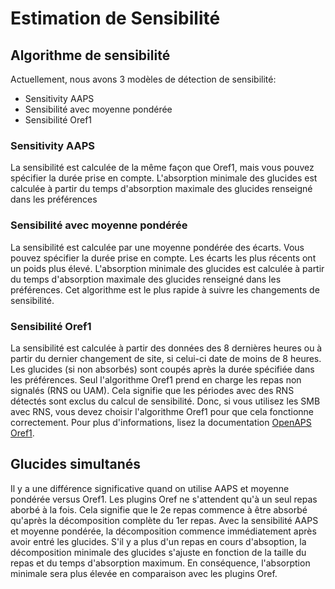 # Estimation de Sensibilité

## Algorithme de sensibilité

Actuellement, nous avons 3 modèles de détection de sensibilité:

* Sensitivity AAPS
* Sensibilité avec moyenne pondérée
* Sensibilité Oref1

### Sensitivity AAPS

La sensibilité est calculée de la même façon que Oref1, mais vous pouvez spécifier la durée prise en compte. L'absorption minimale des glucides est calculée à partir du temps d'absorption maximale des glucides renseigné dans les préférences

### Sensibilité avec moyenne pondérée

La sensibilité est calculée par une moyenne pondérée des écarts. Vous pouvez spécifier la durée prise en compte. Les écarts les plus récents ont un poids plus élevé. L'absorption minimale des glucides est calculée à partir du temps d'absorption maximale des glucides renseigné dans les préférences. Cet algorithme est le plus rapide à suivre les changements de sensibilité.

### Sensibilité Oref1

La sensibilité est calculée à partir des données des 8 dernières heures ou à partir du dernier changement de site, si celui-ci date de moins de 8 heures. Les glucides (si non absorbés) sont coupés après la durée spécifiée dans les préférences. Seul l'algorithme Oref1 prend en charge les repas non signalés (RNS ou UAM). Cela signifie que les périodes avec des RNS détectés sont exclus du calcul de sensibilité. Donc, si vous utilisez les SMB avec RNS, vous devez choisir l'algorithme Oref1 pour que cela fonctionne correctement. Pour plus d'informations, lisez la documentation [OpenAPS Oref1](https://openaps.readthedocs.io/en/latest/docs/Customize-Iterate/oref1.html).

## Glucides simultanés

Il y a une différence significative quand on utilise AAPS et moyenne pondérée versus Oref1. Les plugins Oref ne s'attendent qu'à un seul repas aborbé à la fois. Cela signifie que le 2e repas commence à être absorbé qu'après la décomposition complète du 1er repas. Avec la sensibilité AAPS et moyenne pondérée, la décomposition commence immédiatement après avoir entré les glucides. S'il y a plus d'un repas en cours d'absoption, la décomposition minimale des glucides s'ajuste en fonction de la taille du repas et du temps d'absorption maximum. En conséquence, l'absorption minimale sera plus élevée en comparaison avec les plugins Oref.